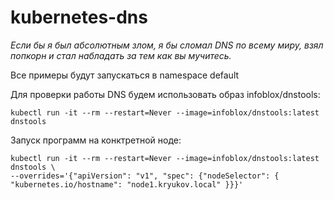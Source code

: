 # kubernetes-dns
_Если бы я был абсолютным злом, я бы сломал DNS по всему миру,
взял попкорн и стал набладать за тем как вы мучитесь._

Все примеры будут запускаться в namespace default 

Для проверки работы DNS будем использовать образ 
infoblox/dnstools:

    kubectl run -it --rm --restart=Never --image=infoblox/dnstools:latest dnstools

Запуск программ на конктретной ноде:

    kubectl run -it --rm --restart=Never --image=infoblox/dnstools:latest dnstools \
    --overrides='{"apiVersion": "v1", "spec": {"nodeSelector": { "kubernetes.io/hostname": "node1.kryukov.local" }}}'
